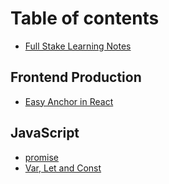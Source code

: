 # Table of contents

* [Full Stake Learning Notes](README.md)

## Frontend Production

* [Easy Anchor in React](frontend-production/easy-anchor-in-react.md)

## JavaScript

* [promise](javascript/promise.md)
* [Var, Let and Const](javascript/var-let-and-const.md)

